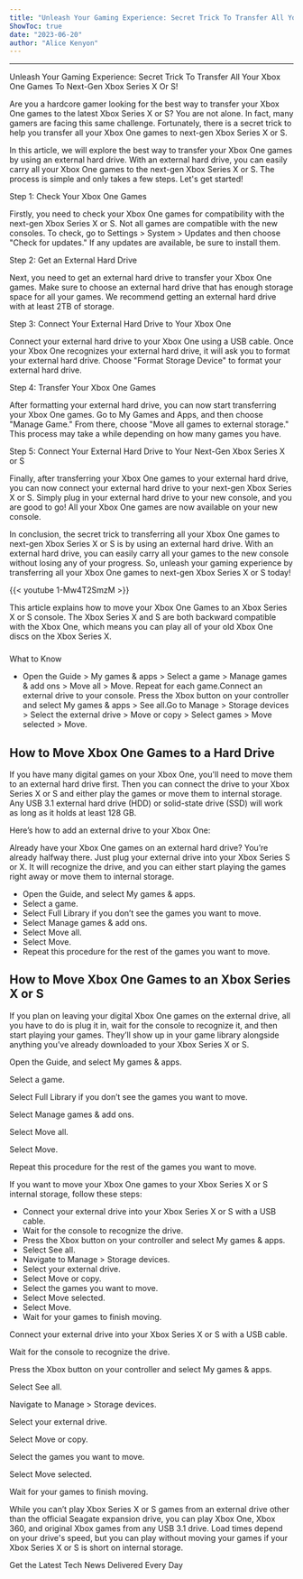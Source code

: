 ```yaml
---
title: "Unleash Your Gaming Experience: Secret Trick To Transfer All Your Xbox One Games To Next-Gen Xbox Series X Or S!"
ShowToc: true 
date: "2023-06-20"
author: "Alice Kenyon"
---
```

*****
Unleash Your Gaming Experience: Secret Trick To Transfer All Your Xbox One Games To Next-Gen Xbox Series X Or S!

Are you a hardcore gamer looking for the best way to transfer your Xbox One games to the latest Xbox Series X or S? You are not alone. In fact, many gamers are facing this same challenge. Fortunately, there is a secret trick to help you transfer all your Xbox One games to next-gen Xbox Series X or S.

In this article, we will explore the best way to transfer your Xbox One games by using an external hard drive. With an external hard drive, you can easily carry all your Xbox One games to the next-gen Xbox Series X or S. The process is simple and only takes a few steps. Let's get started!

Step 1: Check Your Xbox One Games

Firstly, you need to check your Xbox One games for compatibility with the next-gen Xbox Series X or S. Not all games are compatible with the new consoles. To check, go to Settings > System > Updates and then choose "Check for updates." If any updates are available, be sure to install them.

Step 2: Get an External Hard Drive

Next, you need to get an external hard drive to transfer your Xbox One games. Make sure to choose an external hard drive that has enough storage space for all your games. We recommend getting an external hard drive with at least 2TB of storage.

Step 3: Connect Your External Hard Drive to Your Xbox One

Connect your external hard drive to your Xbox One using a USB cable. Once your Xbox One recognizes your external hard drive, it will ask you to format your external hard drive. Choose "Format Storage Device" to format your external hard drive.

Step 4: Transfer Your Xbox One Games

After formatting your external hard drive, you can now start transferring your Xbox One games. Go to My Games and Apps, and then choose "Manage Game." From there, choose "Move all games to external storage." This process may take a while depending on how many games you have.

Step 5: Connect Your External Hard Drive to Your Next-Gen Xbox Series X or S

Finally, after transferring your Xbox One games to your external hard drive, you can now connect your external hard drive to your next-gen Xbox Series X or S. Simply plug in your external hard drive to your new console, and you are good to go! All your Xbox One games are now available on your new console.

In conclusion, the secret trick to transferring all your Xbox One games to next-gen Xbox Series X or S is by using an external hard drive. With an external hard drive, you can easily carry all your games to the new console without losing any of your progress. So, unleash your gaming experience by transferring all your Xbox One games to next-gen Xbox Series X or S today!

{{< youtube 1-Mw4T2SmzM >}} 




This article explains how to move your Xbox One Games to an Xbox Series X or S console. The Xbox Series X and S are both backward compatible with the Xbox One, which means you can play all of your old Xbox One discs on the Xbox Series X.

 
### 
What to Know
 
- Open the Guide > My games & apps > Select a game > Manage games & add ons > Move all > Move. Repeat for each game.Connect an external drive to your console. Press the Xbox button on your controller and select My games & apps > See all.Go to Manage > Storage devices > Select the external drive > Move or copy > Select games > Move selected > Move.

 
##   How to Move Xbox One Games to a Hard Drive  
 

If you have many digital games on your Xbox One, you'll need to move them to an external hard drive first. Then you can connect the drive to your Xbox Series X or S and either play the games or move them to internal storage. Any USB 3.1 external hard drive (HDD) or solid-state drive (SSD) will work as long as it holds at least 128 GB.

 

Here’s how to add an external drive to your Xbox One:

 
Already have your Xbox One games on an external hard drive? You’re already halfway there. Just plug your external drive into your Xbox Series S or X. It will recognize the drive, and you can either start playing the games right away or move them to internal storage.
 
- Open the Guide, and select My games & apps.
 - Select a game.
 - Select Full Library if you don’t see the games you want to move.
 - Select Manage games & add ons.
 - Select Move all.
 - Select Move.
 - Repeat this procedure for the rest of the games you want to move.

 
##   How to Move Xbox One Games to an Xbox Series X or S  
 

If you plan on leaving your digital Xbox One games on the external drive, all you have to do is plug it in, wait for the console to recognize it, and then start playing your games. They’ll show up in your game library alongside anything you’ve already downloaded to your Xbox Series X or S.

 

Open the Guide, and select My games & apps.

 

Select a game.

 
Select Full Library if you don’t see the games you want to move.
 

Select Manage games & add ons.

 

Select Move all.

 

Select Move.

 

Repeat this procedure for the rest of the games you want to move.

 

If you want to move your Xbox One games to your Xbox Series X or S internal storage, follow these steps:

 
- Connect your external drive into your Xbox Series X or S with a USB cable.
 - Wait for the console to recognize the drive.
 - Press the Xbox button on your controller and select My games & apps.
 - Select See all.
 - Navigate to Manage > Storage devices.
 - Select your external drive.
 - Select Move or copy.
 - Select the games you want to move.
 - Select Move selected.
 - Select Move.
 - Wait for your games to finish moving.

 

Connect your external drive into your Xbox Series X or S with a USB cable.

 

Wait for the console to recognize the drive.

 

Press the Xbox button on your controller and select My games & apps.

 

Select See all.

 

Navigate to Manage > Storage devices.

 

Select your external drive.

 

Select Move or copy.

 

Select the games you want to move.

 

Select Move selected.

 

Wait for your games to finish moving.

 
While you can’t play Xbox Series X or S games from an external drive other than the official Seagate expansion drive, you can play Xbox One, Xbox 360, and original Xbox games from any USB 3.1 drive. Load times depend on your drive's speed, but you can play without moving your games if your Xbox Series X or S is short on internal storage.
 

Get the Latest Tech News Delivered Every Day




